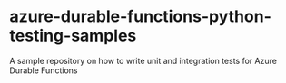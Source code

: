 # azure-durable-functions-python-testing-samples
A sample repository on how to write unit and integration tests for Azure Durable Functions
